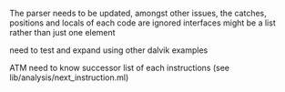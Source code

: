The parser needs to be updated, amongst other issues, 
the catches, positions and locals of each code are ignored
interfaces might be a list rather than just one element


need to test and expand using other dalvik examples

ATM need to know successor list of each instructions (see lib/analysis/next_instruction.ml)
